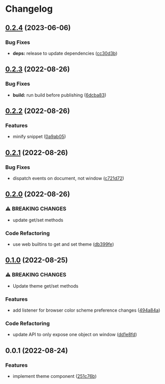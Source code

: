 # Changelog

## [0.2.4](https://github.com/alex-grover/astro-themes/compare/v0.2.3...v0.2.4) (2023-06-06)


### Bug Fixes

* **deps:** release to update dependencies ([cc30d3b](https://github.com/alex-grover/astro-themes/commit/cc30d3bb881fdd11f3a6e922b82e939d1cde982f))

## [0.2.3](https://github.com/alex-grover/astro-themes/compare/v0.2.2...v0.2.3) (2022-08-26)


### Bug Fixes

* **build:** run build before publishing ([6dcba83](https://github.com/alex-grover/astro-themes/commit/6dcba83715afe33202d8eee72f412c8d17055e24))

## [0.2.2](https://github.com/alex-grover/astro-themes/compare/v0.2.1...v0.2.2) (2022-08-26)


### Features

* minify snippet ([0a9ab05](https://github.com/alex-grover/astro-themes/commit/0a9ab05ee928fd8b2ec3f69c7987e746f6ace222))

## [0.2.1](https://github.com/alex-grover/astro-themes/compare/v0.2.0...v0.2.1) (2022-08-26)


### Bug Fixes

* dispatch events on document, not window ([c721d72](https://github.com/alex-grover/astro-themes/commit/c721d724b31495f3499a55c8dc1a49453288855f))

## [0.2.0](https://github.com/alex-grover/astro-themes/compare/v0.1.0...v0.2.0) (2022-08-26)


### ⚠ BREAKING CHANGES

* update get/set methods

### Code Refactoring

* use web builtins to get and set theme ([db399fe](https://github.com/alex-grover/astro-themes/commit/db399fe7a9c92455f6a36bae8298358fb4ba2292))

## [0.1.0](https://github.com/alex-grover/astro-themes/compare/v0.0.1...v0.1.0) (2022-08-25)


### ⚠ BREAKING CHANGES

* Update theme get/set methods

### Features

* add listener for browser color scheme preference changes ([494a84a](https://github.com/alex-grover/astro-themes/commit/494a84a58415cab738f39a53668df15494f31c8c))


### Code Refactoring

* update API to only expose one object on window ([dd1e8fd](https://github.com/alex-grover/astro-themes/commit/dd1e8fd56d8716eeecd6647a2b7fc01c035ff52e))

## 0.0.1 (2022-08-24)


### Features

* implement theme component ([251c76b](https://github.com/alex-grover/astro-themes/commit/251c76bbbc7e250f7dfd266fc0d779f68a9064d6))
